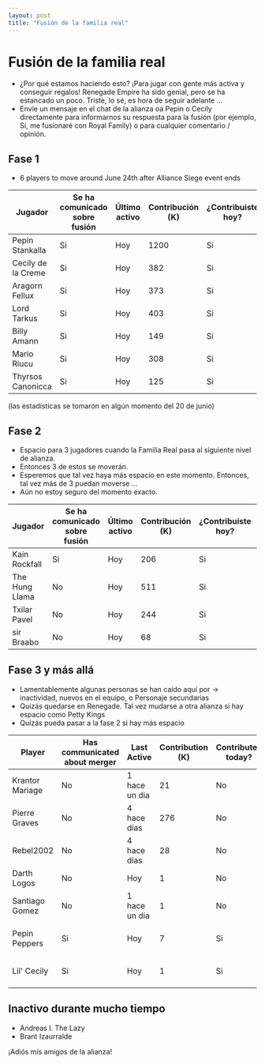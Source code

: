 ```yaml
---
layout: post
title: "Fusión de la familia real"
---
```


# Fusión de la familia real

- ¿Por qué estamos haciendo esto? ¡Para jugar con gente más activa y conseguir regalos! Renegade Empire ha sido genial, pero se ha estancado un poco.
  Triste, lo sé, es hora de seguir adelante ...
- Envíe un mensaje en el chat de la alianza oa Pepin o Cecily directamente para informarnos su respuesta para la fusión (por ejemplo, Sí, me fusionaré con Royal Family) o para cualquier comentario / opinión.

## Fase 1

- 6 players to move around June 24th after Alliance Siege event ends


| Jugador | Se ha comunicado sobre fusión | Último activo | Contribución (K) | ¿Contribuiste hoy? | KP (M) | Notas | 
| ---                   | ---                           | ---         | ---              | ---                | ---    | --- |
| Pepin Stankalla       | Si                           | Hoy       | 1200             | Si                | 597    | |
| Cecily de la Creme    | Si                           | Hoy       | 382              | Si                | 207    | |
| Aragorn Fellux        | Si                           | Hoy       | 373              | Si                | 216    | |
| Lord Tarkus           | Si                           | Hoy       | 403              | Si                | 181    | |
| Billy Amann           | Si                           | Hoy       | 149              | Si                | 27     | |
| Mario Riucu           | Si                           | Hoy       | 308              | Si                | 146    | Hablas espanol |
| Thyrsos Canonicca     | Si                           | Hoy       | 125              | Si                | 119    | |

(las estadísticas se tomaron en algún momento del 20 de junio)

## Fase 2

- Espacio para 3 jugadores cuando la Familia Real pasa al siguiente nivel de alianza.
- Entonces 3 de estos se moverán.
- Esperemos que tal vez haya más espacio en este momento. Entonces, tal vez más de 3 puedan moverse ...
- Aún no estoy seguro del momento exacto.


| Jugador | Se ha comunicado sobre fusión | Último activo | Contribución (K) | ¿Contribuiste hoy? | KP (M) | Notas |
| ---                   | ---                           | ---         | ---              | ---                | ---    | --- |
| Kain Rockfall         | Si                           | Hoy       | 206              | Si                | 116    | |
| The Hung Llama        | No                            | Hoy       | 511              | Si                | 200    | |
| Txilar Pavel          | No                            | Hoy       | 244              | Si                | 434    | |
| sir Braabo            | No                            | Hoy       | 68               | Si                | 83     | |

## Fase 3 y más allá

- Lamentablemente algunas personas se han caído aquí por -> inactividad, nuevos en el equipo, o Personaje secundarias
- Quizás quedarse en Renegade. Tal vez mudarse a otra alianza si hay espacio como Petty Kings
- Quizás pueda pasar a la fase 2 si hay más espacio

| Player                | Has communicated about merger | Last Active | Contribution (K) | Contributed today? | KP (M) | Notes |
| ---                   | ---                           | ---         | ---              | ---                | ---    | --- |
| Krantor Mariage       | No                            | 1 hace un dia   | 21               | No                 | 47     | |
| Pierre Graves         | No                            | 4 hace días  | 276              | No                 | 114    | |
| Rebel2002             | No                            | 4 hace días  | 28               | No                 | 45     | |
| Darth Logos           | No                            | Hoy       | 1                | No                 | 13     | Recientemente Unidos |
| Santiago Gomez        | No                            | 1 hace un dia   | 1                | No                 | 37     | Recientemente Unidos |
| Pepin Peppers         | Si                           | Hoy       | 7                | Si                | 4      | Pepin's Personaje secundaria |
| Lil' Cecily           | Si                           | Hoy       | 1                | Si                | 1      | Cecily's Personaje secundaria |

## Inactivo durante mucho tiempo

- Andreas I. The Lazy
- Brant Izaurralde

¡Adiós mis amigos de la alianza!
